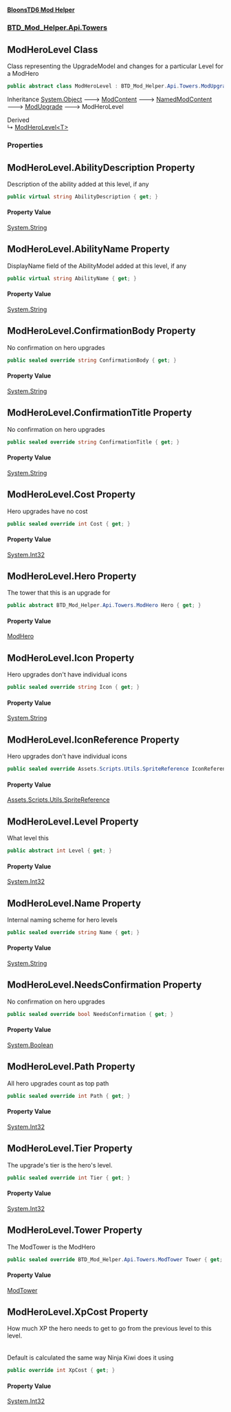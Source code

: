 #### [BloonsTD6 Mod Helper](README.md 'README')
### [BTD_Mod_Helper.Api.Towers](README.md#BTD_Mod_Helper.Api.Towers 'BTD_Mod_Helper.Api.Towers')

## ModHeroLevel Class

Class representing the UpgradeModel and changes for a particular Level for a ModHero

```csharp
public abstract class ModHeroLevel : BTD_Mod_Helper.Api.Towers.ModUpgrade
```

Inheritance [System.Object](https://docs.microsoft.com/en-us/dotnet/api/System.Object 'System.Object') &#129106; [ModContent](BTD_Mod_Helper.Api.ModContent.md 'BTD_Mod_Helper.Api.ModContent') &#129106; [NamedModContent](BTD_Mod_Helper.Api.NamedModContent.md 'BTD_Mod_Helper.Api.NamedModContent') &#129106; [ModUpgrade](BTD_Mod_Helper.Api.Towers.ModUpgrade.md 'BTD_Mod_Helper.Api.Towers.ModUpgrade') &#129106; ModHeroLevel

Derived  
&#8627; [ModHeroLevel&lt;T&gt;](BTD_Mod_Helper.Api.Towers.ModHeroLevel_T_.md 'BTD_Mod_Helper.Api.Towers.ModHeroLevel<T>')
### Properties

<a name='BTD_Mod_Helper.Api.Towers.ModHeroLevel.AbilityDescription'></a>

## ModHeroLevel.AbilityDescription Property

Description of the ability added at this level, if any

```csharp
public virtual string AbilityDescription { get; }
```

#### Property Value
[System.String](https://docs.microsoft.com/en-us/dotnet/api/System.String 'System.String')

<a name='BTD_Mod_Helper.Api.Towers.ModHeroLevel.AbilityName'></a>

## ModHeroLevel.AbilityName Property

DisplayName field of the AbilityModel added at this level, if any

```csharp
public virtual string AbilityName { get; }
```

#### Property Value
[System.String](https://docs.microsoft.com/en-us/dotnet/api/System.String 'System.String')

<a name='BTD_Mod_Helper.Api.Towers.ModHeroLevel.ConfirmationBody'></a>

## ModHeroLevel.ConfirmationBody Property

No confirmation on hero upgrades

```csharp
public sealed override string ConfirmationBody { get; }
```

#### Property Value
[System.String](https://docs.microsoft.com/en-us/dotnet/api/System.String 'System.String')

<a name='BTD_Mod_Helper.Api.Towers.ModHeroLevel.ConfirmationTitle'></a>

## ModHeroLevel.ConfirmationTitle Property

No confirmation on hero upgrades

```csharp
public sealed override string ConfirmationTitle { get; }
```

#### Property Value
[System.String](https://docs.microsoft.com/en-us/dotnet/api/System.String 'System.String')

<a name='BTD_Mod_Helper.Api.Towers.ModHeroLevel.Cost'></a>

## ModHeroLevel.Cost Property

Hero upgrades have no cost

```csharp
public sealed override int Cost { get; }
```

#### Property Value
[System.Int32](https://docs.microsoft.com/en-us/dotnet/api/System.Int32 'System.Int32')

<a name='BTD_Mod_Helper.Api.Towers.ModHeroLevel.Hero'></a>

## ModHeroLevel.Hero Property

The tower that this is an upgrade for

```csharp
public abstract BTD_Mod_Helper.Api.Towers.ModHero Hero { get; }
```

#### Property Value
[ModHero](BTD_Mod_Helper.Api.Towers.ModHero.md 'BTD_Mod_Helper.Api.Towers.ModHero')

<a name='BTD_Mod_Helper.Api.Towers.ModHeroLevel.Icon'></a>

## ModHeroLevel.Icon Property

Hero upgrades don't have individual icons

```csharp
public sealed override string Icon { get; }
```

#### Property Value
[System.String](https://docs.microsoft.com/en-us/dotnet/api/System.String 'System.String')

<a name='BTD_Mod_Helper.Api.Towers.ModHeroLevel.IconReference'></a>

## ModHeroLevel.IconReference Property

Hero upgrades don't have individual icons

```csharp
public sealed override Assets.Scripts.Utils.SpriteReference IconReference { get; }
```

#### Property Value
[Assets.Scripts.Utils.SpriteReference](https://docs.microsoft.com/en-us/dotnet/api/Assets.Scripts.Utils.SpriteReference 'Assets.Scripts.Utils.SpriteReference')

<a name='BTD_Mod_Helper.Api.Towers.ModHeroLevel.Level'></a>

## ModHeroLevel.Level Property

What level this

```csharp
public abstract int Level { get; }
```

#### Property Value
[System.Int32](https://docs.microsoft.com/en-us/dotnet/api/System.Int32 'System.Int32')

<a name='BTD_Mod_Helper.Api.Towers.ModHeroLevel.Name'></a>

## ModHeroLevel.Name Property

Internal naming scheme for hero levels

```csharp
public sealed override string Name { get; }
```

#### Property Value
[System.String](https://docs.microsoft.com/en-us/dotnet/api/System.String 'System.String')

<a name='BTD_Mod_Helper.Api.Towers.ModHeroLevel.NeedsConfirmation'></a>

## ModHeroLevel.NeedsConfirmation Property

No confirmation on hero upgrades

```csharp
public sealed override bool NeedsConfirmation { get; }
```

#### Property Value
[System.Boolean](https://docs.microsoft.com/en-us/dotnet/api/System.Boolean 'System.Boolean')

<a name='BTD_Mod_Helper.Api.Towers.ModHeroLevel.Path'></a>

## ModHeroLevel.Path Property

All hero upgrades count as top path

```csharp
public sealed override int Path { get; }
```

#### Property Value
[System.Int32](https://docs.microsoft.com/en-us/dotnet/api/System.Int32 'System.Int32')

<a name='BTD_Mod_Helper.Api.Towers.ModHeroLevel.Tier'></a>

## ModHeroLevel.Tier Property

The upgrade's tier is the hero's level.

```csharp
public sealed override int Tier { get; }
```

#### Property Value
[System.Int32](https://docs.microsoft.com/en-us/dotnet/api/System.Int32 'System.Int32')

<a name='BTD_Mod_Helper.Api.Towers.ModHeroLevel.Tower'></a>

## ModHeroLevel.Tower Property

The ModTower is the ModHero

```csharp
public sealed override BTD_Mod_Helper.Api.Towers.ModTower Tower { get; }
```

#### Property Value
[ModTower](BTD_Mod_Helper.Api.Towers.ModTower.md 'BTD_Mod_Helper.Api.Towers.ModTower')

<a name='BTD_Mod_Helper.Api.Towers.ModHeroLevel.XpCost'></a>

## ModHeroLevel.XpCost Property

How much XP the hero needs to get to go from the previous level to this level.  
<br/>  
Default is calculated the same way Ninja Kiwi does it using

```csharp
public override int XpCost { get; }
```

#### Property Value
[System.Int32](https://docs.microsoft.com/en-us/dotnet/api/System.Int32 'System.Int32')
